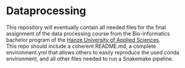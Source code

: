 # Dataprocessing
This repository will eventually contain all needed files for the final assignment of the data processing course
from the Bio-informatics bachelor program of the [Hanze University of Applied Sciences](https://www.hanze.nl/).   
This repo should include a coherent README.md, a complete environment.yml that allows others to easily reproduce the used conda environment,
and all other files needed to run a Snakemake pipeline.
